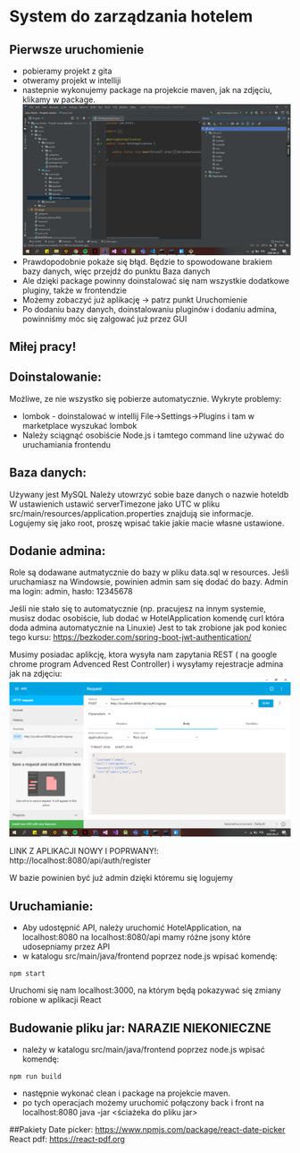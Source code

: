 # System do zarządzania hotelem

## Pierwsze uruchomienie
- pobieramy projekt z gita
- otweramy projekt w intelliji
- nastepnie wykonujemy package na projekcie maven, jak na zdjęciu, klikamy w package. 
![](image/package.PNG)
- Prawdopodobnie pokaże się błąd. Będzie to spowodowane brakiem bazy danych, więc przejdź do punktu Baza danych
- Ale dzięki package powinny doinstalować się nam wszystkie dodatkowe pluginy, także w frontendzie
- Możemy zobaczyć już aplikację -> patrz punkt Uruchomienie
- Po dodaniu bazy danych, doinstalowaniu pluginów i dodaniu admina, powinniśmy móc się zalgować już przez GUI

## Miłej pracy! 

## Doinstalowanie:
Możliwe, ze nie wszystko się pobierze automatycznie. Wykryte problemy:
- lombok -  doinstalować w intellij File->Settings->Plugins i tam w marketplace wyszukać lombok
- Należy sciągnąć osobiście Node.js i tamtego command line używać do uruchamiania frontendu

## Baza danych:
Używany jest MySQL
Należy utowrzyć sobie baze danych o nazwie hoteldb
W ustawienich ustawić serverTimezone jako UTC
w pliku src/main/resources/application.properties znajdują sie informacje.
Logujemy się jako root, proszę wpisać takie jakie macie własne ustawione.

## Dodanie admina:
Role są dodawane autmatycznie do bazy w pliku data.sql w resources.
Jeśli uruchamiasz na Windowsie, powinien admin sam się dodać do bazy.
Admin ma login: admin, hasło: 12345678

Jeśli nie stało się to automatycznie (np. pracujesz na innym systemie, musisz dodac osobiście,
lub dodać w HotelApplication komendę curl która doda admina automatycznie na Linuxie)
Jest to tak zrobione jak pod koniec tego kursu: https://bezkoder.com/spring-boot-jwt-authentication/

Musimy posiadac aplikcję, ktora wysyła nam zapytania REST
 ( na google chrome program Advenced Rest Controller) i wysyłamy rejestracje admina
 jak na zdjęciu: 
 ![](image/dodanie_admina.PNG) 
 
 LINK Z APLIKACJI NOWY I POPRWANY!: 
 http://localhost:8080/api/auth/register
 
 W bazie powinien być już admin dzięki któremu się logujemy

## Uruchamianie:
- Aby udostępnić API, należy uruchomić HotelApplication, na localhost:8080
   na localhost:8080/api mamy różne jsony które udosepniamy przez API
- w katalogu src/main/java/frontend poprzez node.js wpisać komendę: 
```
npm start
```
Uruchomi się nam localhost:3000, na którym będą pokazywać się zmiany robione w aplikacji React

## Budowanie pliku jar: NARAZIE NIEKONIECZNE
- należy w katalogu src/main/java/frontend poprzez node.js wpisać komendę:
```
npm run build
```
- następnie wykonać clean i package na projekcie maven.
- po tych operacjach możemy uruchomić połączony back i front na localhost:8080 
java -jar <ściażeka do pliku jar>

##Pakiety
Date picker: https://www.npmjs.com/package/react-date-picker <br />
React pdf: https://react-pdf.org